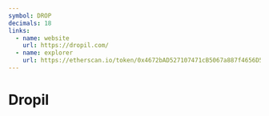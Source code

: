 ```yaml
---
symbol: DROP
decimals: 18
links:
  - name: website
    url: https://dropil.com/
  - name: explorer
    url: https://etherscan.io/token/0x4672bAD527107471cB5067a887f4656D585a8A31
---
```


# Dropil
